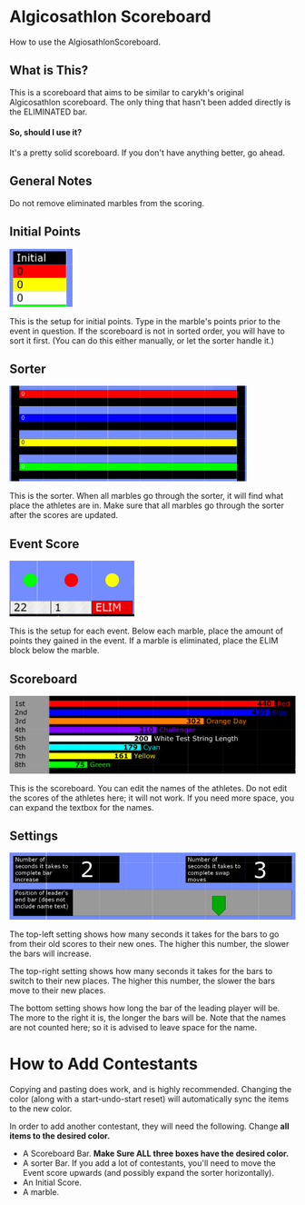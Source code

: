# Algicosathlon Scoreboard

How to use the AlgiosathlonScoreboard.

## What is This?

This is a scoreboard that aims to be similar to carykh's original Algicosathlon scoreboard.
The only thing that hasn't been added directly is the ELIMINATED bar.

#### So, should I use it?

It's a pretty solid scoreboard. If you don't have anything better, go ahead.

## General Notes

Do not remove eliminated marbles from the scoring.

## Initial Points

![InitialPoints](https://raw.githubusercontent.com/Wenyunity/algodoo-eval-scoreboard/master/AlgicoEx/Initial.PNG)

This is the setup for initial points. Type in the marble's points prior to the event in question. If the scoreboard is not in sorted order, you will have to sort it first. (You can do this either manually, or let the sorter handle it.)

## Sorter

![Sorter](https://raw.githubusercontent.com/Wenyunity/algodoo-eval-scoreboard/master/AlgicoEx/compare.PNG)

This is the sorter. When all marbles go through the sorter, it will find what place the athletes are in. Make sure that all marbles go through the sorter after the scores are updated.

## Event Score

![Event](https://raw.githubusercontent.com/Wenyunity/algodoo-eval-scoreboard/master/AlgicoEx/EventPoints.PNG)

This is the setup for each event. Below each marble, place the amount of points they gained in the event. If a marble is eliminated, place the ELIM block below the marble.

## Scoreboard

![Score](https://github.com/Wenyunity/algodoo-eval-scoreboard/blob/master/AlgicoEx/scoreboard.PNG)

This is the scoreboard. You can edit the names of the athletes. Do not edit the scores of the athletes here; it will not work. If you need more space, you can expand the textbox for the names.

## Settings

![Settings](https://raw.githubusercontent.com/Wenyunity/algodoo-eval-scoreboard/master/AlgicoEx/Settings.PNG)

The top-left setting shows how many seconds it takes for the bars to go from their old scores to their new ones. The higher this number, the slower the bars will increase.

The top-right setting shows how many seconds it takes for the bars to switch to their new places. The higher this number, the slower the bars move to their new places.

The bottom setting shows how long the bar of the leading player will be. The more to the right it is, the longer the bars will be. Note that the names are not counted here; so it is advised to leave space for the name.

# How to Add Contestants

Copying and pasting does work, and is highly recommended. Changing the color (along with a start-undo-start reset) will automatically sync the items to the new color.

In order to add another contestant, they will need the following. Change **all items to the desired color.**

- A Scoreboard Bar. **Make Sure ALL three boxes have the desired color.**
- A sorter Bar. If you add a lot of contestants, you'll need to move the Event score upwards (and possibly expand the sorter horizontally).
- An Initial Score.
- A marble.
